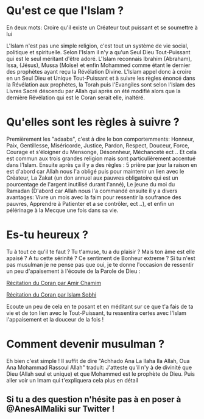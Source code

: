 # Qu'est ce que l'Islam ? 

En deux mots: Croire qu'il existe un Créateur tout puissant et se soumettre à lui 

L'Islam n'est pas une simple religion, c'est tout un système de vie social, politique et spirituelle. Selon l'Islam il n'y a qu'un Seul Dieu Tout-Puissant qui est le seul méritant d'être adoré. L'Islam reconnais Ibrahim (Abraham), Issa, (Jésus), Mussa (Moïse) et enfin Mohammed comme étant le dernier des prophètes ayant reçu la Révélation Divine. L'Islam appel donc à croire en un Seul Dieu et Unique Tout-Puissant et à suivre les règles énoncé dans la Révélation aux prophètes, la Torah puis l'Evangiles sont selon l'Islam des Livres Sacré déscendu par Allah qui après on été modifié alors que la dernière Révélation qui est le Coran serait elle, inaltéré. 

# Qu'elles sont les règles à suivre ? 

Premièrement les "adaabs", c'est à dire le bon comportemments: Honneur, Paix, Gentillesse, Miséricorde, Justice, Pardon, Respect, Douceur, Force, Courage et s'éloigner du Mensonge, Désonnheur, Méchanceté ect .. Et cela est commun aux trois grandes religion mais sont particulièrement accentué dans l'Islam. Ensuite après ça il y a des règles : 5 prière par jour la raison en est d'abord car Allah nous l'a obligé puis pour maintenir un lien avec le Créateur, La Zakat (un don annuel aux pauvres obligatoire qui est un pourcentage de l'argent inutilisé durant l'anné), Le jeune du moi du Ramadan (D'abord car Allah nous l'a commandé ensuite il y a divers avantages: Vivre un mois avec la faim pour ressentir la soufrance des pauvres, Apprendre à Patienter et a se contrôler, ect ..), et enfin un pélérinage à la Mecque une fois dans sa vie. 

# Es-tu heureux ? 

Tu à tout ce qu'il te faut ? Tu t'amuse, tu a du plaisir ? Mais ton âme est elle apaisé ? A tu cette sérinité ? Ce sentiment de Bonheur extreme ? Si tu n'est pas musulman je ne pense pas que oui, je te donne l'occasion de ressentir un peu d'apaisement à l'écoute de la Parole de Dieu : 

[Récitation du Coran par Amir Chamim](https://www.youtube.com/watch?v=MS7Hinio2YE)

[Récitation du Coran par Islam Sobhi](https://www.youtube.com/watch?v=nKS1wreryGs)

Ecoute un peu de cela en te posant et en méditant sur ce que t'a fais de ta vie et de ton lien avec le Tout-Puissant, tu ressentira certes avec l'Islam l'appaisement et la douceur de la fois !

# Comment devenir musulman ? 

Eh bien c'est simple ! Il suffit de dire "Achhado Ana La Ilaha Ila Allah, Oua Ana Mohammad Rassoul Allah" traduit: J'atteste qu'il n'y à de divinité que Dieu (Allah seul et unique) et que Mohammed est le prophète de Dieu. Puis aller voir un Imam qui t'expliquera cela plus en détail

## Si tu a des question n'hésite pas à en poser à @AnesAlMaliki sur Twitter !
